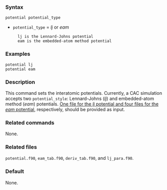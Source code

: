 
### Syntax

	potential potential_type

* `potential_type` = _lj_ or _eam_

		lj is the Lennard-Johns potential
		eam is the embedded-atom method potential

### Examples

	potential lj
	potential eam 

### Description

This command sets the interatomic potentials. Currently, a CAC simulation accepts two `potential_style`: Lennard-Johns (_lj_) and embedded-atom method (_eam_) potentials. [One file for the _lj_ potential and four files for the _eam_ potential](../chapter-3/input.md), respectively, should be provided as input.

### Related commands

None.

### Related files

`potential.f90`, `eam_tab.f90`, `deriv_tab.f90`, and `lj_para.f90`.

### Default

None.
